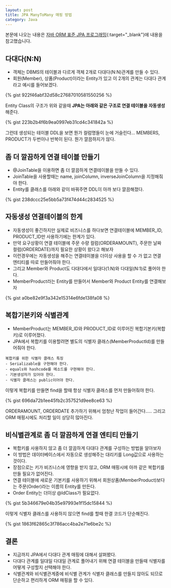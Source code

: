 ```yaml
---
layout: post
title: JPA ManyToMany 매핑 방법
category: Java
---
```


본문에 나오는 내용은 [자바 ORM 표준 JPA 프로그래밍](http://aladin.kr/p/8GfXs){:target="_blank"}에 내용을 참고했습니다.

## 다대다(N:N)
- 객체는 DBMS의 테이블과 다르게 객체 2개로 다대다(N:N)관계를 만들 수 있다.
- 회원(Member), 상품(Product)이라는 Entity가 있고 이 2개의 관계는 다대다 관계라고 예시를 들어보겠다.

{% gist 922f46abf32d58c27687010581550256 %}

Entity Class의 구조가 위와 같을때 **JPA는 아래와 같은 구조로 연결 테이블을 자동생성**해준다.

{% gist 223b2b4f6b9ea0997eb31cd4c341842a %}

그런데 생성되는 테이블 DDL을 보면 뭔가 컬럼명들이 눈에 거슬린다...
MEMBERS, PRODUCT가 두번이나 반복이 된다. 뭔가 깔끔하지가 않다.

## 좀 더 깔끔하게 연결 테이블 만들기
- @JoinTable을 이용하면 좀 더 깔끔하게 연결테이블을 만들 수 있다.
- JoinTable을 사용할때는 name, joinColumn, inverseJoinColumn을 지정해줘야 한다.
- Entity를 클래스를 아래와 같이 바꿔주면 DDL이 아까 보다 깔끔해졌다.

{% gist 238dccc25e5bb5a73f474d44c2834525 %}

## 자동생성 연결테이블의 한계
- 자동생성이 좋긴하지만 실제로 비즈니스를 하다보면 연결테이블에 MEMBER_ID, PRODUCT_ID만 사용하기에는 한계가 있다.
- 만약 요구상황이 연결 테이블에 주문 수량 컬럼(ORDERAMOUNT), 주문한 날짜 컬럼(ORDERDATE)까지 필요한 상황이 왔다고 해보자
- 이런경우에는 자동생성을 해주는 연결테이블을 더이상 사용을 할 수 가 없고 연결 엔티티를 따로 만들어줘야 한다.
- 그리고 Member와 Product도 다대다에서 일대다(1:N)와 다대일(N:1)로 풀어야 한다.
- MemberProduct라는 Entity를 만들어서 Member와 Product Entity를 연결해보자

{% gist a0be82e9f3a342e15314e6fde138fa08 %}

## 복합기본키와 식별관계
- MemberProduct는 MEMBER_ID와 PRODUCT_ID로 이루어진 복합기본키(복합키)로 이루어졌다.
- JPA에서 복합키를 이용할려면 별도의 식별자 클래스(MemberProductId)를 만들어줘야 한다.

```
복합키를 위한 식별자 클래스 특징
- Serializable을 구현해야 한다.
- equals와 hashcode를 메소드를 구현해야 한다.
- 기본생성자가 있어야 한다.
- 식별자 클래스는 public이어야 한다.
```

이렇게 복합키를 만들면 find을 할때 항상 식별자 클래스를 먼저 만들어줘야 한다.

{% gist 696da72b1ee45fb2c357521d9ee8ce63 %}

ORDERAMOUNT, ORDERDATE 추가하기 위해서 엄청난 작업이 들어간다.....
그리고 ORM 매핑시에도 처리할 일이 상당히 많아진다.

## 비식별관계로 좀 더 깔끔하게 연결 엔티티 만들기
- 복합키를 사용하지 않고 좀 더 깔끔하게 다대다 관계를 구성하는 방법을 알아보자
- 이 방법은 데이터베이스에서 자동으로 생성해주는 대리키를 Long값으로 사용하는것이다.
- 장점으로는 키가 비즈니스에 영향을 받지 않고, ORM 매핑시에 아까 같은 복합키를 만들 필요가 없어진다.
- 연결 테이블에 새로운 기본키를 사용하기 위해서 회원상품(MemberProduct)보다는 주문(Order)라는 이름의 Entity를 만든다.
- Order Entity는 더이상 @IdClass가 필요없다.

{% gist 5b346679e04b35e97993e1f15dc15844 %}

이렇게 식별자 클래스를 사용하지 않으면 find를 할때 한결 코드가 단순해진다.

{% gist 1863f62865c3f786acc4ba2e71e6be2c %}

## 결론
- 지금까지 JPA에서 다대다 관계 매핑에 대해서 살펴봤다.
- 다대다 관계를 일대일 다대일 관계로 풀어내기 위해 연결 테이블을 만들때 식별자를 어떻게 구성할지 선택해야 한다.
- 식별관계와 비식별관계중에 비식별 관계가 식별자 클래스를 만들지 않아도 되므로 단순하고 편리하게 ORM 매핑을 할 수 있다.




